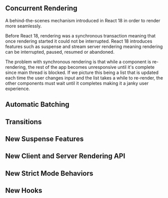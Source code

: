 
## Concurrent Rendering

A behind-the-scenes mechanism introduced in React 18 in order to render more seamlessly.

Before React 18, rendering was a synchronous transaction meaning that once rendering started it could not be interrupted. React 18 introduces features such as suspense and stream server rendering meaning rendering can be interrupted, paused, resumed or abandoned.

The problem with synchronous rendering is that while a component is re-rendering, the rest of the app becomes unresponsive until it's complete since main thread is blocked. If we picture this being a list that is updated each time the user changes input and the list takes a while to re-render, the other components must wait until it completes making it a janky user experience.

## Automatic Batching

## Transitions

## New Suspense Features

## New Client and Server Rendering API

## New Strict Mode Behaviors

## New Hooks
